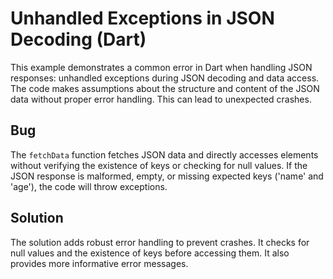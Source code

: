# Unhandled Exceptions in JSON Decoding (Dart)

This example demonstrates a common error in Dart when handling JSON responses: unhandled exceptions during JSON decoding and data access. The code makes assumptions about the structure and content of the JSON data without proper error handling.  This can lead to unexpected crashes.

## Bug

The `fetchData` function fetches JSON data and directly accesses elements without verifying the existence of keys or checking for null values. If the JSON response is malformed, empty, or missing expected keys ('name' and 'age'), the code will throw exceptions.

## Solution

The solution adds robust error handling to prevent crashes. It checks for null values and the existence of keys before accessing them.  It also provides more informative error messages.